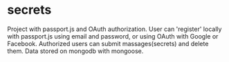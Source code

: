 # secrets
Project with passport.js and OAuth authorization.
User can 'register' locally with passport.js using email and password, or using OAuth with Google or Facebook. Authorized users can submit massages(secrets) and delete them.
Data stored on mongodb with mongoose.
